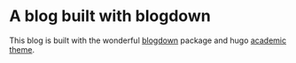 
# A blog built with blogdown  
This blog is built with the wonderful [blogdown](https://bookdown.org/yihui/blogdown/) package and hugo [academic theme](https://themes.gohugo.io/academic/).  
